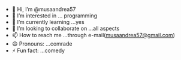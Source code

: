 - 👋 Hi, I’m @musaandrea57
- 👀 I’m interested in ... programming
- 🌱 I’m currently learning ...yes
- 💞️ I’m looking to collaborate on ...all aspects
- 📫 How to reach me ...through e-mail(musaandrea57@gmail.com)
- 😄 Pronouns: ...comrade
- ⚡ Fun fact: ...comedy

<!---
musaandrea57/musaandrea57 is a ✨ special ✨ repository because its `README.md` (this file) appears on your GitHub profile.
You can click the Preview link to take a look at your changes.
--->
